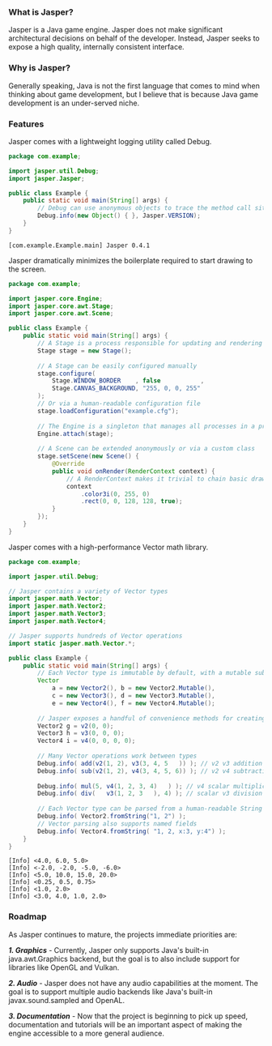 ### What is Jasper?

Jasper is a Java game engine. Jasper does not make significant architectural
decisions on behalf of the developer. Instead, Jasper seeks to expose a high
quality, internally consistent interface.

### Why is Jasper?

Generally speaking, Java is not the first language that comes to mind when
thinking about game development, but I believe that is because Java game 
development is an under-served niche.

### Features

Jasper comes with a lightweight logging utility called Debug.

```java
package com.example;

import jasper.util.Debug;
import jasper.Jasper;

public class Example {
    public static void main(String[] args) {
        // Debug can use anonymous objects to trace the method call site
        Debug.info(new Object() { }, Jasper.VERSION);
    }
}
```

```
[com.example.Example.main] Jasper 0.4.1
```

Jasper dramatically minimizes the boilerplate required to start drawing to the 
screen.

```java
package com.example;

import jasper.core.Engine;
import jasper.core.awt.Stage;
import jasper.core.awt.Scene;

public class Example {
    public static void main(String[] args) {
        // A Stage is a process responsible for updating and rendering Scenes
        Stage stage = new Stage();
        
        // A Stage can be easily configured manually
        stage.configure(
            Stage.WINDOW_BORDER    , false           ,
            Stage.CANVAS_BACKGROUND, "255, 0, 0, 255"
        );
        // Or via a human-readable configuration file
        stage.loadConfiguration("example.cfg");
        
        // The Engine is a singleton that manages all processes in a project
        Engine.attach(stage);
        
        // A Scene can be extended anonymously or via a custom class
        stage.setScene(new Scene() {
            @Override
            public void onRender(RenderContext context) {
                // A RenderContext makes it trivial to chain basic draw calls
                context
                    .color3i(0, 255, 0)
                    .rect(0, 0, 128, 128, true);
            }
        });
    }
}
```

Jasper comes with a high-performance Vector math library.

```java
package com.example;

import jasper.util.Debug;

// Jasper contains a variety of Vector types
import jasper.math.Vector;
import jasper.math.Vector2;
import jasper.math.Vector3;
import jasper.math.Vector4;

// Jasper supports hundreds of Vector operations
import static jasper.math.Vector.*;

public class Example {
    public static void main(String[] args) {
        // Each Vector type is immutable by default, with a mutable sub-type
        Vector
            a = new Vector2(), b = new Vector2.Mutable(),
            c = new Vector3(), d = new Vector3.Mutable(),
            e = new Vector4(), f = new Vector4.Mutable();
        
        // Jasper exposes a handful of convenience methods for creating Vectors on the fly
        Vector2 g = v2(0, 0);
        Vector3 h = v3(0, 0, 0);
        Vector4 i = v4(0, 0, 0, 0);
                
        // Many Vector operations work between types
        Debug.info( add(v2(1, 2), v3(3, 4, 5   )) ); // v2 v3 addition
        Debug.info( sub(v2(1, 2), v4(3, 4, 5, 6)) ); // v2 v4 subtraction
        
        Debug.info( mul(5, v4(1, 2, 3, 4)   ) ); // v4 scalar multiplication
        Debug.info( div(   v3(1, 2, 3   ), 4) ); // scalar v3 division
        
        // Each Vector type can be parsed from a human-readable String
        Debug.info( Vector2.fromString("1, 2") );
        // Vector parsing also supports named fields
        Debug.info( Vector4.fromString( "1, 2, x:3, y:4") );
    }
}
```

```
[Info] <4.0, 6.0, 5.0>
[Info] <-2.0, -2.0, -5.0, -6.0>
[Info] <5.0, 10.0, 15.0, 20.0>
[Info] <0.25, 0.5, 0.75>
[Info] <1.0, 2.0>
[Info] <3.0, 4.0, 1.0, 2.0>
```

### Roadmap

As Jasper continues to mature, the projects immediate priorities are:

***1. Graphics*** - Currently, Jasper only supports Java's built-in 
java.awt.Graphics backend, but the goal is to also include support for libraries
like OpenGL and Vulkan.

***2. Audio*** - Jasper does not have any audio capabilities at the moment. The
goal is to support multiple audio backends like Java's built-in 
javax.sound.sampled and OpenAL.

***3. Documentation*** - Now that the project is beginning to pick up speed,
documentation and tutorials will be an important aspect of making the engine
accessible to a more general audience.